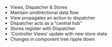 * Views, Dispatcher & Stores
* Maintain unidirectional data flow
* View propagates an action to dispatcher
* Dispatcher acts as a "central hub"
* Stores register with Dispatcher
* 'Controller Views' update with new store state
* Changes in component tree ripple down